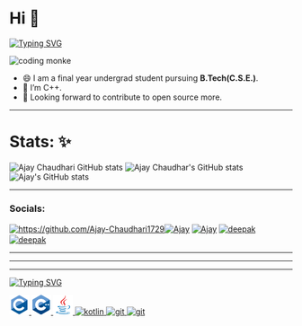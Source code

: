# Hi  👋

[![Typing SVG](https://readme-typing-svg.herokuapp.com?font=Fira+Code&pause=1000&width=435&lines=Hey+there+I+am+Ajay+Chaudhari)](https://git.io/typing-svg)

<img src="https://user-images.githubusercontent.com/60574055/183017625-af0779ae-0090-406c-867b-1e8ba1995484.gif" alt="coding monke" width="380"/>

- 😄 I am a final year undergrad student pursuing **B.Tech(C.S.E.)**.
- 🌱 I’m C++.
- 🎯 Looking forward to contribute to open source more.

***

# Stats: ✨

<img src="https://github-readme-stats.vercel.app/api?username=Ajay-Chaudhari1729&show_icons=true&theme=tokyonight" alt="Ajay Chaudhari GitHub stats" width="400"/> 
<img src="https://github-readme-streak-stats.herokuapp.com?user=Ajay-Chaudhari1729&theme=radical" alt="Ajay Chaudhar's GitHub stats" width="400"/>
<img src="https://github-readme-stats.vercel.app/api/top-langs/?username=Ajay-Chaudhari1729&show_icons=true&theme=tokyonight" alt="Ajay's GitHub stats" width="300"/>

---

### Socials:

<p align="left">
<a href="https://github.com/Ajay-Chaudhari1729" target="blank"><img align="center" src="https://raw.githubusercontent.com/rahuldkjain/github-profile-readme-generator/master/src/images/icons/Social/github.svg" alt="https://github.com/Ajay-Chaudhari1729" height="30" width="40" /></
<a href="https://www.linkedin.com/in/ajay-chaudhari-1448381b1/" target="blank"><img align="center" src="https://raw.githubusercontent.com/rahuldkjain/github-profile-readme-generator/master/src/images/icons/Social/linked-in-alt.svg" alt="Ajay" height="30" width="40" /></a>
<a href="https://www.codechef.com/users/hello_aj" target="blank"><img align="center" src="https://cdn.jsdelivr.net/npm/simple-icons@3.1.0/icons/codechef.svg" alt="Ajay" height="30" width="40" /></a>
 <a href="https://codeforces.com/profile/hello_aj" target="blank"><img align="center" src="https://user-images.githubusercontent.com/74807364/219881416-643467e8-8fa8-4297-9553-8bb7d77040e5.png" alt="deepak" height="30" width="40" /></a>
  <a href="https://leetcode.com/hello_aj/" target="blank"><img align="center" src="https://user-images.githubusercontent.com/74807364/219883533-e61e4bd5-985a-45cd-86ae-730c2fa5545d.png" alt="deepak" height="60" width="50" /></a>

---



</p>

---
---

[![Typing SVG](https://readme-typing-svg.demolab.com?font=Fira+Code&size=30&duration=4500&pause=10&width=700&lines=Languages+and+Tools%3A)](https://git.io/typing-svg)
<p align="left"> 
  <a href="https://www.cprogramming.com/" target="_blank"> <img src="https://raw.githubusercontent.com/devicons/devicon/master/icons/c/c-original.svg" alt="c" width="35" height="35"/> </a> 
  <a href="https://www.w3schools.com/cpp/" target="_blank"> <img src="https://raw.githubusercontent.com/devicons/devicon/master/icons/cplusplus/cplusplus-original.svg" alt="cplusplus" width="35" height="35"/> </a> 
  <a href="https://www.java.com" target="_blank"> <img src="https://raw.githubusercontent.com/devicons/devicon/master/icons/java/java-original.svg" alt="java" width="35" height="35"/> </a> 
  <a href="https://kotlinlang.org" target="_blank"> <img src="https://www.vectorlogo.zone/logos/kotlinlang/kotlinlang-icon.svg" alt="kotlin" width="33" height="33"/> </a>
  <a href="https://git-scm.com/" target="_blank"> <img src="https://www.vectorlogo.zone/logos/git-scm/git-scm-icon.svg" alt="git" width="35" height="35"/> </a>
 <a href="https://docs.python.org/3/" target="_blank"> <img src="https://i.pinimg.com/originals/ca/00/60/ca0060f3414e6e20b75983acddafad53.gif" alt="git" width="35" height="35"/> </a> 
</p>
